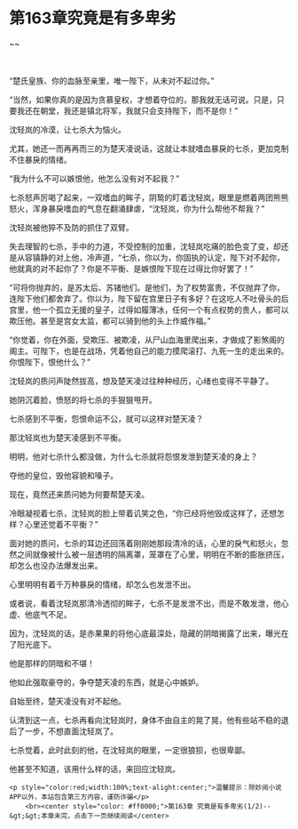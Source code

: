 # 第163章究竟是有多卑劣
~~
    	    <p name="pagetop" href="javascript:void(0);" onclick="return false" style="line-height: 35px;padding: 10px;color: #333;"> </p><p>“楚氏皇族、你的血脉至亲里，唯一陛下，从未对不起过你。”</p><p>“当然，如果你真的是因为贪慕皇权，才想着夺位的，那我就无话可说。只是，只要我还在朝堂，我还是镇北将军，我就只会支持陛下，而不是你！”</p><p>沈轻岚的冷漠，让七杀大为恼火。</p><p>尤其，她还一而再再而三的为楚天凌说话，这就让本就嗜血暴戾的七杀，更加克制不住暴戾的情绪。</p><p>“我为什么不可以嫉恨他，他怎么没有对不起我？”</p><p>七杀怒声厉喝了起来，一双嗜血的眸子，阴鸷的盯着沈轻岚，眼里是燃着两团熊熊怒火，浑身暴戾嗜血的气息在翻涌肆虐，“沈轻岚，你为什么帮他不帮我？”</p><p>沈轻岚被他猝不及防的抓住了双臂。</p><p>失去理智的七杀，手中的力道，不受控制的加重，沈轻岚吃痛的脸色变了变，却还是从容镇静的对上他，冷声道，“七杀，你以为，你固执的认定，陛下对不起你，他就真的对不起你了？你是不平衡、是嫉恨陛下现在过得比你好罢了！”</p><p>“可将你抛弃的，是苏太后、苏锗他们。是他们，为了权势富贵，不仅抛弃了你，连陛下他们都舍弃了。你以为，陛下留在宫里日子有多好？在这吃人不吐骨头的后宫里，他一个孤立无援的皇子，过得如履薄冰，任何一个有点权势的贵人，都可以欺压他。甚至是宫女太监，都可以骑到他的头上作威作福。”</p><p>“你觉着，你在外面，受欺压、被欺凌，从尸山血海里爬出来，才做成了影煞阁的阁主。可陛下，也是在战场，凭着他自己的能力摸爬滚打、九死一生的走出来的。你恨陛下，恨他什么？”</p><p>沈轻岚的质问声陡然拔高，想及楚天凌过往种种经历，心绪也变得不平静了。</p><p>她阴沉着脸，愤怒的将七杀的手狠狠甩开。</p><p>七杀感到不平衡，怨恨命运不公，就可以这样对楚天凌？</p><p>那沈轻岚也为楚天凌感到不平衡。</p><p>明明，他对七杀什么都没做，为什么七杀就将怨恨发泄到楚天凌的身上？</p><p>夺他的皇位，毁他容貌和嗓子。</p><p>现在，竟然还来质问她为何要帮楚天凌。</p><p>冷眼凝视着七杀，沈轻岚的脸上带着讥笑之色，“你已经将他毁成这样了，还想怎样？心里还觉着不平衡？”</p><p>面对她的质问，七杀的耳边还回荡着刚刚她那段清冷的话，心里的戾气和怒火，忽然之间就像被什么被一层透明的隔离罩，笼罩在了心里，明明在不断的膨胀挤压，却怎么也没办法爆发出来。</p><p>心里明明有着千万种暴戾的情绪，却怎么也发泄不出。</p><p>或者说，看着沈轻岚那清冷透彻的眸子，七杀不是发泄不出，而是不敢发泄，他心虚、他底气不足。</p><p>因为，沈轻岚的话，是赤果果的将他心底最深处，隐藏的阴暗揭露了出来，曝光在了阳光底下。</p><p>他是那样的阴暗和不堪！</p><p>他如此强取豪夺的，争夺楚天凌的东西，就是心中嫉妒。</p><p>自始至终，楚天凌没有对不起他。</p><p>认清到这一点，七杀再看向沈轻岚时，身体不由自主的晃了晃，他有些站不稳的退后了一步，不想直面沈轻岚了。</p><p>七杀觉着，此时此刻的他，在沈轻岚的眼里，一定很狼狈，也很卑鄙。</p><p>他甚至不知道，该用什么样的话，来回应沈轻岚。</p>
    	
   	<p style="color:red;width:100%;text-alight:center;">温馨提示：除妙阅小说APP以外，本站包含第三方内容，谨防诈骗</p>
    	<br><center style="color: #ff0000;">第163章 究竟是有多卑劣(1/2)--&gt;&gt;本章未完，点击下一页继续阅读</center>
    	